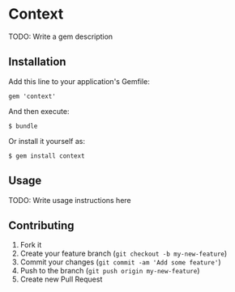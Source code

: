 # Context

TODO: Write a gem description

## Installation

Add this line to your application's Gemfile:

    gem 'context'

And then execute:

    $ bundle

Or install it yourself as:

    $ gem install context

## Usage

TODO: Write usage instructions here

## Contributing

1. Fork it
2. Create your feature branch (`git checkout -b my-new-feature`)
3. Commit your changes (`git commit -am 'Add some feature'`)
4. Push to the branch (`git push origin my-new-feature`)
5. Create new Pull Request
